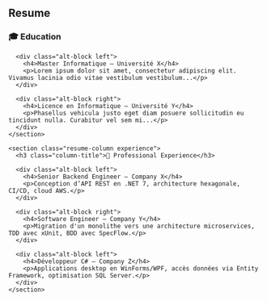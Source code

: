 <section id="resume" class="resume-section">
  <h2 class="section-title">Resume</h2>

  <div class="resume-container">
    <section class="resume-column university">
      <h3 class="column-title">🎓 Education</h3>

      <div class="alt-block left">
        <h4>Master Informatique – Université X</h4>
        <p>Lorem ipsum dolor sit amet, consectetur adipiscing elit. Vivamus lacinia odio vitae vestibulum vestibulum...</p>
      </div>

      <div class="alt-block right">
        <h4>Licence en Informatique – Université Y</h4>
        <p>Phasellus vehicula justo eget diam posuere sollicitudin eu tincidunt nulla. Curabitur vel sem mi...</p>
      </div>
    </section>

    <section class="resume-column experience">
      <h3 class="column-title">💼 Professional Experience</h3>

      <div class="alt-block left">
        <h4>Senior Backend Engineer – Company X</h4>
        <p>Conception d’API REST en .NET 7, architecture hexagonale, CI/CD, cloud AWS.</p>
      </div>

      <div class="alt-block right">
        <h4>Software Engineer – Company Y</h4>
        <p>Migration d'un monolithe vers une architecture microservices, TDD avec xUnit, BDD avec SpecFlow.</p>
      </div>

      <div class="alt-block left">
        <h4>Développeur C# – Company Z</h4>
        <p>Applications desktop en WinForms/WPF, accès données via Entity Framework, optimisation SQL Server.</p>
      </div>
    </section>
  </div>
</section>

